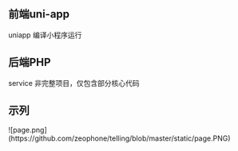 <h2>前端uni-app</h2>
uniapp  编译小程序运行
<h2>后端PHP</h2>
service  非完整项目，仅包含部分核心代码 
<h2>示列</h2>
![page.png](https://github.com/zeophone/telling/blob/master/static/page.PNG)
